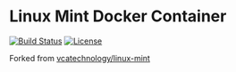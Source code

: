 # Linux Mint Docker Container

[![Build Status](https://travis-ci.org/fabiohbarbosa/docker-linux-mint.svg?branch=18)](https://travis-ci.org/fabiohbarbosa/docker-linux-mint)
[![License](https://img.shields.io/badge/license-MIT-brightgreen.svg?style=flat-square)](LICENSE)

Forked from [vcatechnology/linux-mint](https://hub.docker.com/r/vcatechnology/linux-mint/)